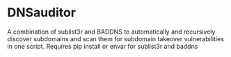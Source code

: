 # DNSauditor
A combination of sublist3r and BADDNS to automatically and recursively discover subdomains and scan them for subdomain takeover vulnerabilities in one script.
Requires pip install or envar for sublist3r and baddns
